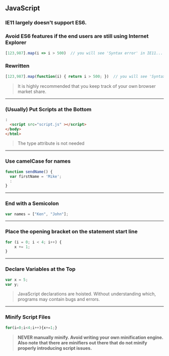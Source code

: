 ## JavaScript

### IE11 largely doesn't support ES6.
### Avoid ES6 features if the end users are still using Internet Explorer
``` javascript
[123,987].map(i => i > 500)  // you will see 'Syntax error' in IE11...
```
### Rewritten
``` javascript
[123,987].map(function(i) { return i > 500; })  // you will see 'Syntax error' in IE11...
```

> It is highly recommended that you keep track of your own browser market share.

-----

### (Usually) Put Scripts at the Bottom
``` html
:
  <script src="script.js" ></script>
</body>
</html>
```
> The type attribute is not needed

-----

### Use camelCase for names
``` javascript
function sendName() {
  var firstName = 'Mike';
  :
}
```

-----

### End with a Semicolon
``` javascript
var names = ["Ken", "John"];
```

-----

### Place the opening bracket on the statement start line
``` javascript
for (i = 0; i < 4; i++) {
    x += 1;
}
```

-----

### Declare Variables at the Top
``` javascript
var x = 5;
var y;
```
> JavaScript declarations are hoisted. Without understanding which, programs may contain bugs and errors. 

-----

### Minify Script Files
``` javascript
for(i=0;i<4;i++){x+=1;}
```
> **NEVER manually minify. Avoid writing your own minification engine. Also note that there are minifiers out there that do not minify properly introducing script issues.**
